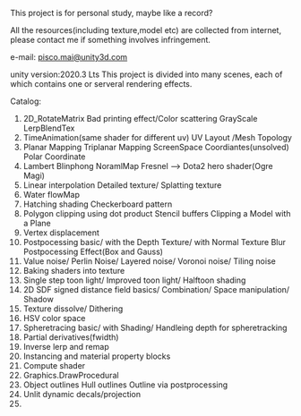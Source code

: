 This project is for personal study, maybe like a record? 

All the resources(including texture,model etc) are collected from internet, please contact me if something involves infringement.

e-mail: pisco.mai@unity3d.com

unity version:2020.3 Lts
This project is divided into many scenes, each of which contains one or serveral rendering effects.

Catalog:
1.	2D_RotateMatrix		Bad printing effect/Color scattering		GrayScale		LerpBlendTex
2.	TimeAnimation(same shader for different uv)		UV Layout /Mesh Topology		
3.	Planar Mapping		Triplanar Mapping		ScreenSpace Coordiantes(unsolved)		Polar Coordinate
4. 	Lambert		Blinphong		NoramlMap		Fresnel -->		Dota2 hero shader(Ogre Magi)
5.	Linear interpolation		Detailed texture/ Splatting texture
6.  Water flowMap 
7. 	Hatching shading		Checkerboard pattern
8.	Polygon clipping using dot product		Stencil buffers			Clipping a Model with a Plane
9.	Vertex displacement
10.	Postpocessing basic/ with the Depth Texture/ with Normal Texture
	Blur Postpocessing Effect(Box and Gauss)
11.	Value noise/ Perlin Noise/ Layered noise/ Voronoi noise/ Tiling noise
12.	Baking shaders into texture
13. Single step toon light/ Improved toon light/ Halftoon shading
14.	2D SDF signed distance field basics/ Combination/ Space manipulation/ Shadow
15.	Texture dissolve/ Dithering
16.	HSV color space
17. Spheretracing basic/ with Shading/ Handleing depth for spheretracking
18. Partial derivatives(fwidth)
19.	Inverse lerp and remap
20. Instancing and material property blocks
21.	Compute shader
22. Graphics.DrawProcedural
23.	Object outlines		Hull outlines		Outline via postprocessing
24.	Unlit dynamic decals/projection
25.